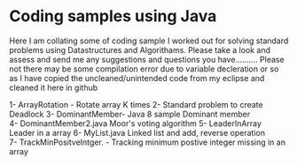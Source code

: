 # Coding samples using Java
Here I am collating some of coding sample I worked out for solving standard problems using Datastructures and Algorithams.
Please take a look and assess and send me any suggestions and questions you have..........
Please not there may be some compilation error due to variable decleration or so as I have copied the uncleaned/unintended code from my eclipse and cleaned it here in github

1- ArrayRotation -	Rotate array K times
2- Standard problem to create Deadlock
3- DominantMember-	Java 8 sample Dominant member	
4- DominantMember2.java	Moor's voting algorithm	
5- LeaderInArray	Leader in a array
6- MyList.java	Linked list and add, reverse operation	
7- TrackMinPositveIntger. - Tracking minimum postive integer missing in an array
